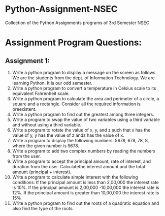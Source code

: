 # Python-Assignment-NSEC
Collection of the Python Assignments programs of 3rd Semester NSEC 

# Assignment Program Questions:
## Assignment 1:
1. Write a python program to display a message on the screen as follows.
We are the students from the dept. of Information Technology.
We are learning Python.
It is our odd semester.
2. Write a python program to convert a temperature in Celsius scale to its equivalent
Fahrenheit scale.
3. Write a python program to calculate the area and perimeter of a circle, a square and a
rectangle. Consider all the required information is preexistent.
4. Write a python program to find out the greatest among three integers.
5. Write a program to swap the value of two variables using a third variable and without
using a third variable.
6. Write a program to rotate the value of x, y, and z such that x has the value of y, y has the
value of z andz has the value of x.
7. Write a program to display the following numbers: 5678, 678, 78, 8, where the given number
is 5678.
8. Write a program to add two complex numbers by reading the numbers from the user.
9. Write a program to accept the principal amount, rate of interest, and duration from the
user. Calculatethe interest amount and the total amount (principal + interest).
10. Write a program to calculate simple interest with the following conditions:
If the principal amount is less than 2,00,000 the interest rate is 10%.
If the principal amount is 2,00,000 -10,00,000 the interest rate is 12%.
If the principal amount is greater than 10,00,000 the interest rate is 15%
11. Write a python program to find out the roots of a quadratic equation and also find the type
of the roots.

